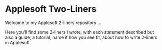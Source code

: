 # Applesoft Two-Liners
Welcome to my Applesoft 2-liners repository ...

Here you'll find some 2-liners I wrote, with each statement described but also a guide, a tutorial, name it how you see fit, about how to write 2-liners in Applesoft.

